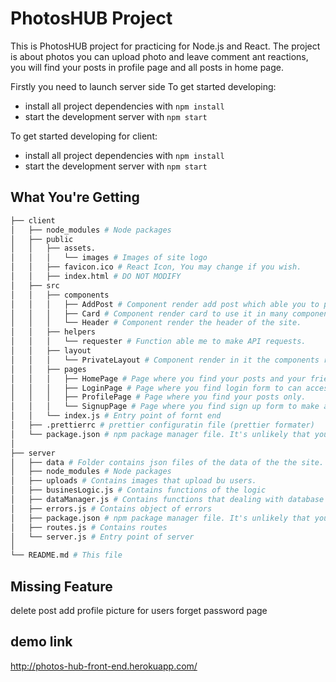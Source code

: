 # PhotosHUB Project

This is PhotosHUB project for practicing for Node.js and React.
The project is about photos you can upload photo and leave comment ant reactions, you will find your posts in profile page and all posts in home page.

Firstly you need to launch server side To get started developing:

- install all project dependencies with `npm install`
- start the development server with `npm start`

To get started developing for client:

- install all project dependencies with `npm install`
- start the development server with `npm start`

## What You're Getting

```bash
├── client
│   ├── node_modules # Node packages
│   ├── public
│   │   ├── assets.
│   │   │   └── images # Images of site logo
│   │   ├── favicon.ico # React Icon, You may change if you wish.
│   │   ├── index.html # DO NOT MODIFY
│   ├── src
│   │   ├── components
│   │   │   ├── AddPost # Component render add post which able you to post a post.
│   │   │   ├── Card # Component render card to use it in many components in photosHUB.
│   │   │   └── Header # Component render the header of the site.
│   │   ├── helpers
│   │   │   └── requester # Function able me to make API requests.
│   │   ├── layout
│   │   │   └── PrivateLayout # Component render in it the components realted by the logged user.
│   │   ├── pages
│   │   │   ├── HomePage # Page where you find your posts and your friends' posts and add post component.
│   │   │   ├── LoginPage # Page where you find login form to can access the photoHUB site.
│   │   │   ├── ProfilePage # Page where you find your posts only.
│   │   │   └── SignupPage # Page where you find sign up form to make an account in the photoHUB site.
│   │   └── index.js # Entry point of fornt end
│   ├── .prettierrc # prettier configuratin file (prettier formater)
│   └── package.json # npm package manager file. It's unlikely that you'll need to modify this.
│
├── server
│   ├── data # Folder contains json files of the data of the the site.
│   ├── node_modules # Node packages
│   ├── uploads # Contains images that upload bu users.
│   ├── businesLogic.js # Contains functions of the logic 
│   ├── dataManager.js # Contains functions that dealing with database (json files) 
│   ├── errors.js # Contains object of errors  
│   ├── package.json # npm package manager file. It's unlikely that you'll need to modify this.
│   ├── routes.js # Contains routes
│   └── server.js # Entry point of server
│
└── README.md # This file
```
## Missing Feature
delete post
add profile picture for users
forget password page 


## demo link
 http://photos-hub-front-end.herokuapp.com/

